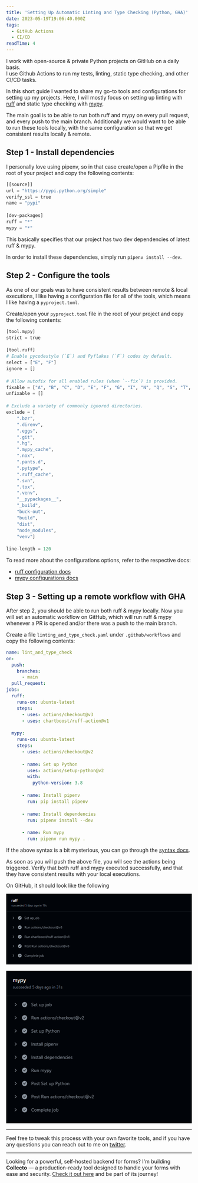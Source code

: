 ```yaml
---
title: 'Setting Up Automatic Linting and Type Checking (Python, GHA)'
date: 2023-05-19T19:06:40.000Z
tags:
  - GitHub Actions
  - CI/CD
readTime: 4
---
```


I work with open-source & private Python projects on GitHub on a daily basis.  
I use Github Actions to run my tests, linting, static type checking, and other CI/CD tasks.  

In this short guide I wanted to share my go-to tools and configurations for setting up my projects.
Here, I will mostly focus on setting up linting with [ruff](https://github.com/charliermarsh/ruff) and static type checking with [mypy](https://github.com/python/mypy).

The main goal is to be able to run both ruff and mypy on every pull request, and every push to the main branch.
Additionally we would want to be able to run these tools locally, with the same configuration so that we get consistent results locally & remote.


## Step 1 - Install dependencies

I personally love using pipenv, so in that case create/open a Pipfile in the root of your project and copy the following contents:

```python
[[source]]
url = "https://pypi.python.org/simple"
verify_ssl = true
name = "pypi"

[dev-packages]
ruff = "*"
mypy = "*"
```

This basically specifies that our project has two dev dependencies of latest ruff & mypy.

In order to install these dependencies, simply run `pipenv install --dev`.

## Step 2 - Configure the tools

As one of our goals was to have consistent results between remote & local executions, I like having a configuration file for all of the tools, which means I like having a `pyproject.toml`.

Create/open your `pyproject.toml` file in the root of your project and copy the following contents:

```python
[tool.mypy]
strict = true

[tool.ruff]
# Enable pycodestyle (`E`) and Pyflakes (`F`) codes by default.
select = ["E", "F"]
ignore = []

# Allow autofix for all enabled rules (when `--fix`) is provided.
fixable = ["A", "B", "C", "D", "E", "F", "G", "I", "N", "Q", "S", "T", "W", "ANN", "ARG", "BLE", "COM", "DJ", "DTZ", "EM", "ERA", "EXE", "FBT", "ICN", "INP", "ISC", "NPY", "PD", "PGH", "PIE", "PL", "PT", "PTH", "PYI", "RET", "RSE", "RUF", "SIM", "SLF", "TCH", "TID", "TRY", "UP", "YTT"]
unfixable = []

# Exclude a variety of commonly ignored directories.
exclude = [
    ".bzr",
    ".direnv",
    ".eggs",
    ".git",
    ".hg",
    ".mypy_cache",
    ".nox",
    ".pants.d",
    ".pytype",
    ".ruff_cache",
    ".svn",
    ".tox",
    ".venv",
    "__pypackages__",
    "_build",
    "buck-out",
    "build",
    "dist",
    "node_modules",
    "venv"]

line-length = 120
```

To read more about the configurations options, refer to the respective docs:
* [ruff configuration docs](https://beta.ruff.rs/docs/configuration/)
* [mypy configurations docs](https://mypy.readthedocs.io/en/stable/config_file.html)


## Step 3 - Setting up a remote workflow with GHA
After step 2, you should be able to run both ruff & mypy locally.
Now you will set an automatic workflow on GitHub, which will run ruff & mypy whenever a PR is opened and/or there was a push to the main branch.

Create a file `linting_and_type_check.yaml` under `.github/workflows` and copy the following contents:

```yaml
name: lint_and_type_check
on:
  push:
    branches:
      - main
  pull_request:
jobs:
  ruff:
    runs-on: ubuntu-latest
    steps:
      - uses: actions/checkout@v3
      - uses: chartboost/ruff-action@v1

  mypy:
    runs-on: ubuntu-latest
    steps:
      - uses: actions/checkout@v2

      - name: Set up Python
        uses: actions/setup-python@v2
        with:
          python-version: 3.8

      - name: Install pipenv
        run: pip install pipenv

      - name: Install dependencies
        run: pipenv install --dev

      - name: Run mypy
        run: pipenv run mypy .
```

If the above syntax is a bit mysterious, you can go through the [syntax docs](https://docs.github.com/en/actions/using-workflows/workflow-syntax-for-github-actions). 

As soon as you will push the above file, you will see the actions being triggered.
Verify that both ruff and mypy executed successfully, and that they have consistent results with your local executions.

On GitHub, it should look like the following

![](../setting-up-gha-python/ruff_action.png)

![](../setting-up-gha-python/mypy_action.png)

---

Feel free to tweak this process with your own favorite tools, and if you have any questions you can reach out to me on [twitter](https://twitter.com/_eltur).


<!-- PROMO BLOCK -->
---

Looking for a powerful, self-hosted backend for forms? 
I'm building **Collecto** — a production-ready tool designed to handle your forms with ease and security. [Check it out here](https://github.com/Eliran-Turgeman/Collecto) and be part of its journey!
<!-- END PROMO BLOCK -->


